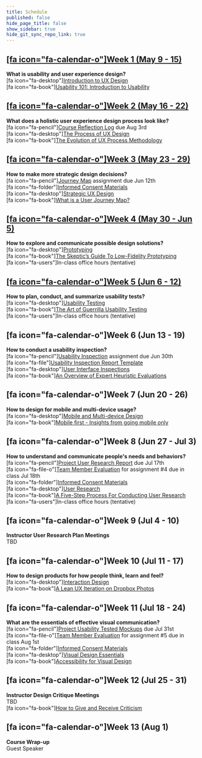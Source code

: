 ```yaml
---
title: Schedule
published: false
hide_page_title: false
show_sidebar: true
hide_git_sync_repo_link: true
---
```


## [[fa icon="fa-calendar-o"]Week 1 (May 9 - 15)](../home/module-01)
**What is usability and user experience design?**  
[fa icon="fa-desktop"][Introduction to UX Design](../../presentations/module-01?target=_blank)   
[fa icon="fa-book"][Usability 101: Introduction to Usability](https://www.nngroup.com/articles/usability-101-introduction-to-usability/)  

## [[fa icon="fa-calendar-o"]Week 2 (May 16 - 22)](../home/module-02)
**What does a holistic user experience design process look like?**  
[fa icon="fa-pencil"][Course Reflection Log](https://sso.canvaslms.com/courses/1413912/assignments/9519528) due Aug 3rd  
[fa icon="fa-desktop"][The Process of UX Design](../../presentations/module-02?target=_blank)   
[fa icon="fa-book"][The Evolution of UX Process Methodology](https://uxplanet.org/the-evolution-of-ux-process-methodology-47f52557178b)  

## [[fa icon="fa-calendar-o"]Week 3 (May 23 - 29)](../home/module-03)
**How to make more strategic design decisions?**   
[fa icon="fa-pencil"][Journey Map](https://canvas.sfu.ca/courses/38847/assignments/292821) assignment due Jun 12th  
[fa icon="fa-folder"][Informed Consent Materials](https://sso.canvaslms.com/courses/1413912/files/folder/Handouts/Informed%20Consent)  
[fa icon="fa-desktop"][Strategic UX Design](../../presentations/module-03?target=_blank)   
[fa icon="fa-book"][What is a User Journey Map?](https://www.aytech.ca/blog/user-journey-map/)  

## [[fa icon="fa-calendar-o"]Week 4 (May 30 - Jun 5)](../home/module-04)
**How to explore and communicate possible design solutions?**   
[fa icon="fa-desktop"][Prototyping](../../presentations/module-04?target=_blank)   
[fa icon="fa-book"][The Skeptic’s Guide To Low-Fidelity Prototyping](https://www.smashingmagazine.com/2014/10/the-skeptics-guide-to-low-fidelity-prototyping/)  
[fa icon="fa-users"]In-class office hours (tentative)  

## [[fa icon="fa-calendar-o"]Week 5 (Jun 6 - 12)](../home/module-05)
**How to plan, conduct, and summarize usability tests?**  
[fa icon="fa-desktop"][Usability Testing](../../presentations/module-05?target=_blank)   
[fa icon="fa-book"][The Art of Guerrilla Usability Testing](http://www.uxbooth.com/articles/the-art-of-guerrilla-usability-testing/)  
[fa icon="fa-users"]In-class office hours (tentative)

## [fa icon="fa-calendar-o"]Week 6 (Jun 13 - 19)
**How to conduct a usability inspection?**   
[fa icon="fa-pencil"][Usability Inspection](https://sso.canvaslms.com/courses/1413912/assignments/9519532) assignment due Jun 30th  
[fa icon="fa-file"][Usability Inspection Report Template](https://sso.canvaslms.com/courses/1413912/files/folder/Handouts/Usability%20Inspection%20Report%20Template)  
[fa icon="fa-desktop"][User Interface Inspections](../../presentations/module-06?target=_blank)   
[fa icon="fa-book"][An Overview of Expert Heuristic Evaluations](https://www.uxmatters.com/mt/archives/2014/06/an-overview-of-expert-heuristic-evaluations.php)      

## [fa icon="fa-calendar-o"]Week 7 (Jun 20 - 26)
**How to design for mobile and multi-device usage?**  
[fa icon="fa-desktop"][Mobile and Multi-device Design](../../presentations/module-07?target=_blank)   
[fa icon="fa-book"][Mobile first - Insights from going mobile only](http://blog.invisionapp.com/mobile-first-mobile-only/)  

## [fa icon="fa-calendar-o"]Week 8 (Jun 27 - Jul 3)
**How to understand and communicate people's needs and behaviors?**   
[fa icon="fa-pencil"][Project User Research Report](https://sso.canvaslms.com/courses/1413912/assignments/9519534) due Jul 17th  
[fa icon="fa-file-o"][Team Member Evaluation](https://sso.canvaslms.com/courses/1413912/files/folder/Handouts/Team%20Member%20Evaluations) for  assignment #4 due in class Jul 18th  
[fa icon="fa-folder"][Informed Consent Materials](https://sso.canvaslms.com/courses/1413912/files/folder/Handouts/Informed%20Consent)  
[fa icon="fa-desktop"][User Research](../../presentations/module-08?target=_blank)   
[fa icon="fa-book"][A Five-Step Process For Conducting User Research](http://www.smashingmagazine.com/2013/09/5-step-process-conducting-user-research/)  
[fa icon="fa-users"]In-class office hours (tentative)  

## [fa icon="fa-calendar-o"]Week 9 (Jul 4 - 10)
**Instructor User Research Plan Meetings**  
TBD  

## [fa icon="fa-calendar-o"]Week 10 (Jul 11 - 17)
**How to design products for how people think, learn and feel?**  
[fa icon="fa-desktop"][Interaction Design](../../presentations/module-10?target=_blank)  
[fa icon="fa-book"][A Lean UX Iteration on Dropbox Photos](https://medium.com/bridge-collection/a-lean-ux-iteration-on-dropbox-photos-edfa7b245c27#.fdtsczbnj)

## [fa icon="fa-calendar-o"]Week 11 (Jul 18 - 24)
**What are the essentials of effective visual communication?**   
[fa icon="fa-pencil"][Project Usability Tested Mockups](https://sso.canvaslms.com/courses/1413912/assignments/9519533) due Jul 31st    
[fa icon="fa-file-o"][Team Member Evaluation](https://sso.canvaslms.com/courses/1413912/files/folder/Handouts/Team%20Member%20Evaluations) for assignment #5 due in class Aug 1st  
[fa icon="fa-folder"][Informed Consent Materials](https://sso.canvaslms.com/courses/1413912/files/folder/Handouts/Informed%20Consent)  
[fa icon="fa-desktop"][Visual Design Essentials](../../presentations/module-11?target=_blank)   
[fa icon="fa-book"][Accessibility for Visual Design](http://www.uxbooth.com/articles/accessibility-visual-design/)  

## [fa icon="fa-calendar-o"]Week 12 (Jul 25 - 31)
**Instructor Design Critique Meetings**  
TBD  
[fa icon="fa-book"][How to Give and Receive Criticism](http://scottberkun.com/essays/35-how-to-give-and-receive-criticism/)

## [fa icon="fa-calendar-o"]Week 13 (Aug 1)
**Course Wrap-up**  
Guest Speaker
